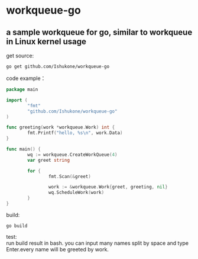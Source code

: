 workqueue-go
============

a sample workqueue for go, similar to workqueue in Linux kernel 
usage
-----
get source:<br>

    go get github.com/Ishukone/workqueue-go
code example：
```go
package main

import (
        "fmt"
        "github.com/Ishukone/workqueue-go"
)

func greeting(work *workqueue.Work) int {
        fmt.Printf("hello, %s\n", work.Data)
}

func main() {
        wq := workqueue.CreateWorkQueue(4)
        var greet string

        for {
                fmt.Scan(&greet)

                work := &workqueue.Work{greet, greeting, nil}
                wq.ScheduleWork(work)
        }
}
```
build:<br>

    go build
test:<br>
run build result in bash. you can input many names split by space and type Enter.every name will be greeted by work.
